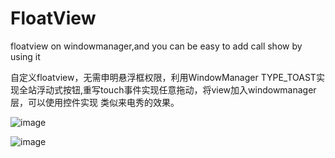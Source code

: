 # FloatView
floatview on windowmanager,and you can be easy to add call show by using it

 自定义floatview，无需申明悬浮框权限，利用WindowManager TYPE_TOAST实现全站浮动式按钮,重写touch事件实现任意拖动，将view加入windowmanager层，可以使用控件实现    类似来电秀的效果。


  ![image](https://github.com/AlexLiuSheng/FloatView/blob/master/z.gif)
  
  ![image](https://github.com/AlexLiuSheng/FloatView/blob/master/z3.gif)


